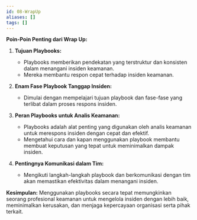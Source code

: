 ```yaml
---
id: 08-WrapUp
aliases: []
tags: []
---
```


**Poin-Poin Penting dari Wrap Up:**

1. **Tujuan Playbooks:**

   - Playbooks memberikan pendekatan yang terstruktur dan konsisten dalam menangani insiden keamanan.
   - Mereka membantu respon cepat terhadap insiden keamanan.

2. **Enam Fase Playbook Tanggap Insiden:**

   - Dimulai dengan mempelajari tujuan playbook dan fase-fase yang terlibat dalam proses respons insiden.

3. **Peran Playbooks untuk Analis Keamanan:**

   - Playbooks adalah alat penting yang digunakan oleh analis keamanan untuk merespons insiden dengan cepat dan efektif.
   - Mengetahui cara dan kapan menggunakan playbook membantu membuat keputusan yang tepat untuk meminimalkan dampak insiden.

4. **Pentingnya Komunikasi dalam Tim:**
   - Mengikuti langkah-langkah playbook dan berkomunikasi dengan tim akan memastikan efektivitas dalam menangani insiden.

**Kesimpulan:**
Menggunakan playbooks secara tepat memungkinkan seorang profesional keamanan untuk mengelola insiden dengan lebih baik, meminimalkan kerusakan, dan menjaga kepercayaan organisasi serta pihak terkait.
